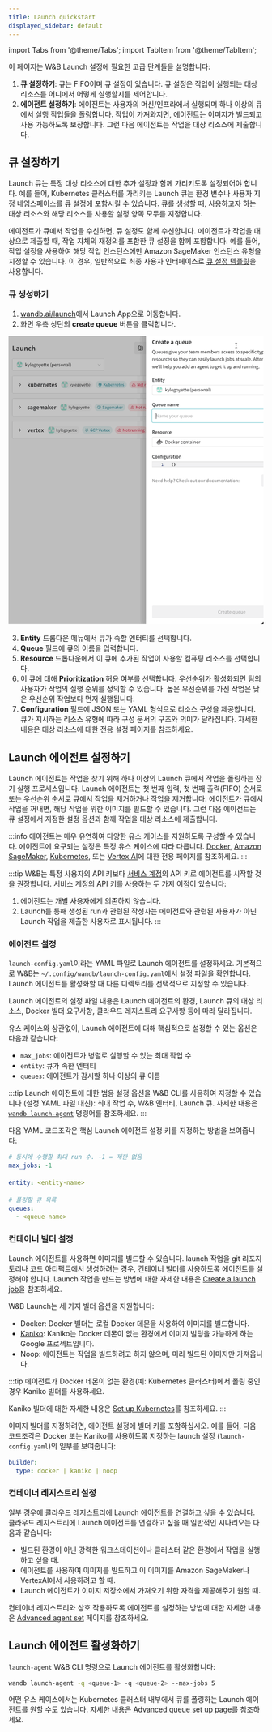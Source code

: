 ```yaml
---
title: Launch quickstart
displayed_sidebar: default
---
```

import Tabs from '@theme/Tabs';
import TabItem from '@theme/TabItem';

이 페이지는 W&B Launch 설정에 필요한 고급 단계들을 설명합니다:

1. **큐 설정하기**: 큐는 FIFO이며 큐 설정이 있습니다. 큐 설정은 작업이 실행되는 대상 리소스를 어디에서 어떻게 실행할지를 제어합니다.
2. **에이전트 설정하기**: 에이전트는 사용자의 머신/인프라에서 실행되며 하나 이상의 큐에서 실행 작업들을 폴링합니다. 작업이 가져와지면, 에이전트는 이미지가 빌드되고 사용 가능하도록 보장합니다. 그런 다음 에이전트는 작업을 대상 리소스에 제출합니다.

## 큐 설정하기
Launch 큐는 특정 대상 리소스에 대한 추가 설정과 함께 가리키도록 설정되어야 합니다. 예를 들어, Kubernetes 클러스터를 가리키는 Launch 큐는 환경 변수나 사용자 지정 네임스페이스를 큐 설정에 포함시킬 수 있습니다. 큐를 생성할 때, 사용하고자 하는 대상 리소스와 해당 리소스를 사용할 설정 양쪽 모두를 지정합니다.

에이전트가 큐에서 작업을 수신하면, 큐 설정도 함께 수신합니다. 에이전트가 작업을 대상으로 제출할 때, 작업 자체의 재정의를 포함한 큐 설정을 함께 포함합니다. 예를 들어, 작업 설정을 사용하여 해당 작업 인스턴스에만 Amazon SageMaker 인스턴스 유형을 지정할 수 있습니다. 이 경우, 일반적으로 최종 사용자 인터페이스로 [큐 설정 템플릿](./setup-queue-advanced.md#configure-queue-template)을 사용합니다.

### 큐 생성하기
1. [wandb.ai/launch](https://wandb.ai/launch)에서 Launch App으로 이동합니다.
2. 화면 우측 상단의 **create queue** 버튼을 클릭합니다.

![](/images/launch/create-queue.gif)

3. **Entity** 드롭다운 메뉴에서 큐가 속할 엔터티를 선택합니다.
4. **Queue** 필드에 큐의 이름을 입력합니다.
5. **Resource** 드롭다운에서 이 큐에 추가된 작업이 사용할 컴퓨팅 리소스를 선택합니다.
6. 이 큐에 대해 **Prioritization** 허용 여부를 선택합니다. 우선순위가 활성화되면 팀의 사용자가 작업의 실행 순위를 정의할 수 있습니다. 높은 우선순위를 가진 작업은 낮은 우선순위 작업보다 먼저 실행됩니다.
7. **Configuration** 필드에 JSON 또는 YAML 형식으로 리소스 구성을 제공합니다. 큐가 지시하는 리소스 유형에 따라 구성 문서의 구조와 의미가 달라집니다. 자세한 내용은 대상 리소스에 대한 전용 설정 페이지를 참조하세요.

## Launch 에이전트 설정하기
Launch 에이전트는 작업을 찾기 위해 하나 이상의 Launch 큐에서 작업을 폴링하는 장기 실행 프로세스입니다. Launch 에이전트는 첫 번째 입력, 첫 번째 출력(FIFO) 순서로 또는 우선순위 순서로 큐에서 작업을 제거하거나 작업을 제거합니다. 에이전트가 큐에서 작업을 꺼내면, 해당 작업을 위한 이미지를 빌드할 수 있습니다. 그런 다음 에이전트는 큐 설정에서 지정한 설정 옵션과 함께 작업을 대상 리소스에 제출합니다.

:::info
에이전트는 매우 유연하여 다양한 유스 케이스를 지원하도록 구성할 수 있습니다. 에이전트에 요구되는 설정은 특정 유스 케이스에 따라 다릅니다. [Docker](./setup-launch-docker.md), [Amazon SageMaker](./setup-launch-sagemaker.md), [Kubernetes](./setup-launch-kubernetes.md), 또는 [Vertex AI](./setup-vertex.md)에 대한 전용 페이지를 참조하세요.
:::

:::tip
W&B는 특정 사용자의 API 키보다 [서비스 계정](/guides/technical-faq/general#what-is-a-service-account-and-why-is-it-useful)의 API 키로 에이전트를 시작할 것을 권장합니다. 서비스 계정의 API 키를 사용하는 두 가지 이점이 있습니다:
1. 에이전트는 개별 사용자에게 의존하지 않습니다.
2. Launch를 통해 생성된 run과 관련된 작성자는 에이전트와 관련된 사용자가 아닌 Launch 작업을 제출한 사용자로 표시됩니다.
:::

### 에이전트 설정
`launch-config.yaml`이라는 YAML 파일로 Launch 에이전트를 설정하세요. 기본적으로 W&B는 `~/.config/wandb/launch-config.yaml`에서 설정 파일을 확인합니다. Launch 에이전트를 활성화할 때 다른 디렉토리를 선택적으로 지정할 수 있습니다.

Launch 에이전트의 설정 파일 내용은 Launch 에이전트의 환경, Launch 큐의 대상 리소스, Docker 빌더 요구사항, 클라우드 레지스트리 요구사항 등에 따라 달라집니다.

유스 케이스와 상관없이, Launch 에이전트에 대해 핵심적으로 설정할 수 있는 옵션은 다음과 같습니다:
* `max_jobs`: 에이전트가 병렬로 실행할 수 있는 최대 작업 수
* `entity`: 큐가 속한 엔터티
* `queues`: 에이전트가 감시할 하나 이상의 큐 이름

:::tip
Launch 에이전트에 대한 범용 설정 옵션을 W&B CLI를 사용하여 지정할 수 있습니다 (설정 YAML 파일 대신): 최대 작업 수, W&B 엔터티, Launch 큐. 자세한 내용은 [`wandb launch-agent`](../../ref/cli/wandb-launch-agent.md) 명령어를 참조하세요.
:::

다음 YAML 코드조각은 핵심 Launch 에이전트 설정 키를 지정하는 방법을 보여줍니다:

```yaml title="launch-config.yaml"
# 동시에 수행할 최대 run 수. -1 = 제한 없음
max_jobs: -1

entity: <entity-name>

# 폴링할 큐 목록
queues:
  - <queue-name>
```

### 컨테이너 빌더 설정
Launch 에이전트를 사용하면 이미지를 빌드할 수 있습니다. launch 작업을 git 리포지토리나 코드 아티팩트에서 생성하려는 경우, 컨테이너 빌더를 사용하도록 에이전트를 설정해야 합니다. Launch 작업을 만드는 방법에 대한 자세한 내용은 [Create a launch job](./create-launch-job.md)을 참조하세요.

W&B Launch는 세 가지 빌더 옵션을 지원합니다:

* Docker: Docker 빌더는 로컬 Docker 데몬을 사용하여 이미지를 빌드합니다.
* [Kaniko](https://github.com/GoogleContainerTools/kaniko): Kaniko는 Docker 데몬이 없는 환경에서 이미지 빌딩을 가능하게 하는 Google 프로젝트입니다.
* Noop: 에이전트는 작업을 빌드하려고 하지 않으며, 미리 빌드된 이미지만 가져옵니다.

:::tip
에이전트가 Docker 데몬이 없는 환경(예: Kubernetes 클러스터)에서 폴링 중인 경우 Kaniko 빌더를 사용하세요.

Kaniko 빌더에 대한 자세한 내용은 [Set up Kubernetes](./setup-launch-kubernetes.md)를 참조하세요.
:::

이미지 빌더를 지정하려면, 에이전트 설정에 빌더 키를 포함하십시오. 예를 들어, 다음 코드조각은 Docker 또는 Kaniko를 사용하도록 지정하는 launch 설정 (`launch-config.yaml`)의 일부를 보여줍니다:

```yaml title="launch-config.yaml"
builder:
  type: docker | kaniko | noop
```

### 컨테이너 레지스트리 설정
일부 경우에 클라우드 레지스트리에 Launch 에이전트를 연결하고 싶을 수 있습니다. 클라우드 레지스트리에 Launch 에이전트를 연결하고 싶을 때 일반적인 시나리오는 다음과 같습니다:

* 빌드된 환경이 아닌 강력한 워크스테이션이나 클러스터 같은 환경에서 작업을 실행하고 싶을 때.
* 에이전트를 사용하여 이미지를 빌드하고 이 이미지를 Amazon SageMaker나 VertexAI에서 사용하려고 할 때.
* Launch 에이전트가 이미지 저장소에서 가져오기 위한 자격을 제공해주기 원할 때.

컨테이너 레지스트리와 상호 작용하도록 에이전트를 설정하는 방법에 대한 자세한 내용은 [Advanced agent set](./setup-agent-advanced.md) 페이지를 참조하세요.

## Launch 에이전트 활성화하기
`launch-agent` W&B CLI 명령으로 Launch 에이전트를 활성화합니다:

```bash
wandb launch-agent -q <queue-1> -q <queue-2> --max-jobs 5
```

어떤 유스 케이스에서는 Kubernetes 클러스터 내부에서 큐를 폴링하는 Launch 에이전트를 원할 수도 있습니다. 자세한 내용은 [Advanced queue set up page](./setup-queue-advanced.md)를 참조하세요.